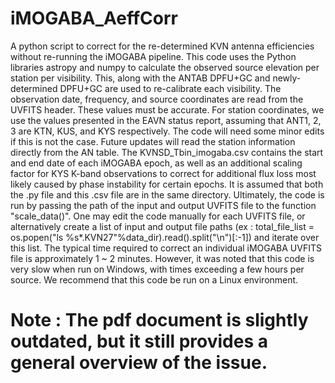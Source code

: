 # iMOGABA_AeffCorr
A python script to correct for the re-determined KVN antenna efficiencies without re-running the iMOGABA pipeline.
This code uses the Python libraries astropy and numpy to calculate the observed source elevation per station per visibility.
This, along with the ANTAB DPFU+GC and newly-determined DPFU+GC are used to re-calibrate each visibility.
The observation date, frequency, and source coordinates are read from the UVFITS header. These values must be accurate. 
For station coordinates, we use the values presented in the EAVN status report, assuming that ANT1, 2, 3 are KTN, KUS, and KYS respectively. The code will need some minor edits if this is not the case. Future updates will read the station information directly from the AN table.
The KVNSD_Tbin_imogaba.csv contains the start and end date of each iMOGABA epoch, as well as an additional scaling factor for KYS K-band observations to correct for additional flux loss most likely caused by phase instability for certain epochs. It is assumed that both the .py file and this .csv file are in the same directory.
Ultimately, the code is run by passing the path of the input and output UVFITS file to the function "scale_data()". One may edit the code manually for each UVFITS file, or alternatively create a list of input and output file paths (ex : 
total_file_list = os.popen("ls %s*.KVN27"%data_dir).read().split("\n")[:-1]) and iterate over this list.
The typical time required to correct an individual iMOGABA UVFITS file is approximately 1 ~ 2 minutes. However, it was noted that this code is very slow when run on Windows, with times exceeding a few hours per source. We recommend that this code be run on a Linux environment. 
# Note : The pdf document is slightly outdated, but it still provides a general overview of the issue.
